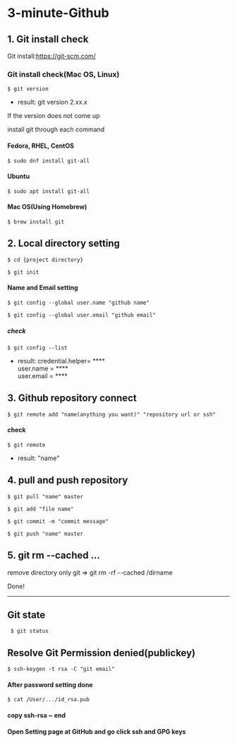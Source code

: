 # 3-minute-Github

## 1. Git install check

Git install:https://git-scm.com/

### Git install check(Mac OS, Linux)
<pre><code>$ git version
</code></pre>
+ result: git version 2.xx.x

If the version does not come up

install git through each command

#### Fedora, RHEL, CentOS
<pre><code>$ sudo dnf install git-all
</code></pre>
#### Ubuntu
<pre><code>$ sudo apt install git-all
</code></pre>
#### Mac OS(Using Homebrew)
<pre><code>$ brew install git
</code></pre>

## 2. Local directory setting

<pre><code>$ cd {project directory}
</code></pre>
<pre><code>$ git init
</code></pre>

#### Name and Email setting
<pre><code>$ git config --global user.name "github name"
</code></pre>
<pre><code>$ git config --global user.email "github email"
</code></pre>

##### check 
<pre><code>$ git config --list
</code></pre>
+ result: credential.helper= ****     
user.name = ****      
user.email = ****    



## 3. Github repository connect

<pre><code>$ git remote add "name(anything you want)" "repository url or ssh"
</code></pre>

#### check
<pre><code>$ git remote
</code></pre>
+ result: "name"

## 4. pull and push repository

<pre><code>$ git pull "name" master
</code></pre>
<pre><code>$ git add "file name"
</code></pre>
<pre><code>$ git commit -m "commit message"
</code></pre>
<pre><code>$ git push "name" master
</code></pre>

## 5. git rm --cached ...

remove directory only git
=> git rm -rf --cached /dirname



Done!   

-----------------------------------------------------------------------------
## Git state
<pre><code> $ git status
</code></pre>

## Resolve Git Permission denied(publickey)
<pre><code>$ ssh-keygen -t rsa -C "git email"
</code></pre>

#### After password setting done
<pre><code>$ cat /User/.../id_rsa.pub
</code></pre>

#### copy ssh-rsa ~ end 

#### Open Setting page at GitHub and go click ssh and GPG keys
